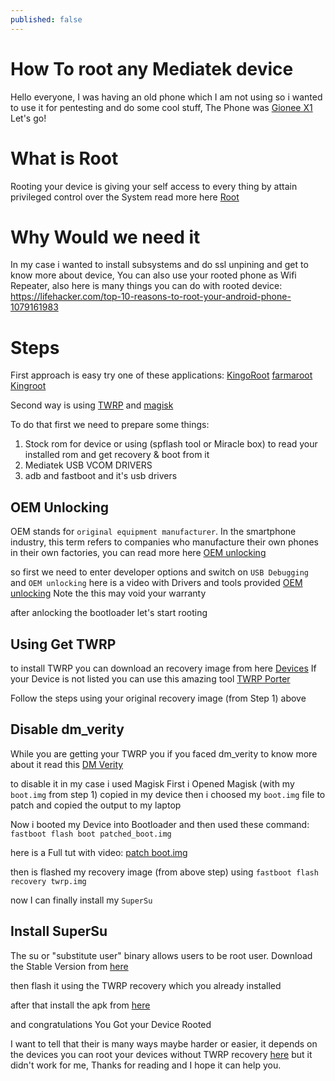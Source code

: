 ```yaml
---
published: false
---
```

# How To root any Mediatek device

Hello everyone, I was having an old phone which I am not using so i wanted to use it for pentesting and do some cool stuff, The Phone was [Gionee X1](https://gadgets.ndtv.com/gionee-x1s-4414) Let's go!

# What is Root
Rooting your device is giving your self access to every thing by attain privileged control over the System 
read more here [Root](https://en.wikipedia.org/wiki/Rooting_(Android))

# Why Would we need it
In my case i wanted to install subsystems and do ssl unpining and get to know more about device,
You can also use your rooted phone as Wifi Repeater, also here is many things you can do with rooted device:
https://lifehacker.com/top-10-reasons-to-root-your-android-phone-1079161983

# Steps
First approach is easy try one of these applications:
[KingoRoot](https://www.oneclickroot.com/download/)
[farmaroot](https://forum.xda-developers.com/apps/framaroot/root-framaroot-one-click-apk-to-root-t2130276)
[Kingroot](https://kingroot.en.uptodown.com/android)

Second way is using [TWRP](https://twrp.me/about/) and [magisk](https://magiskmanager.com/)

To do that first we need to prepare some things:

1) Stock rom for device or using (spflash tool or Miracle box) to read your installed rom and get recovery & boot from it
2) Mediatek USB VCOM DRIVERS
3) adb and fastboot and it's usb drivers

## OEM Unlocking
OEM stands for `original equipment manufacturer`. In the smartphone industry, this term refers to companies who manufacture their own phones in their own factories, you can read more here [OEM unlocking](http://helpto.pro/whats-an-oem-unlock-in-android/)

so first we need to enter developer options and switch on `USB Debugging` and `OEM unlocking`
here is a video with Drivers and tools provided
[OEM unlocking](https://www.youtube.com/watch?v=AEBK3hMvkMM)
Note the this may void your warranty

after anlocking the bootloader let's start rooting


## Using Get TWRP
to install TWRP you can download an recovery image from here [Devices](https://twrp.me/Devices/)
If your Device is not listed you can use this amazing tool [TWRP Porter](https://forum.hovatek.com/thread-21839.html)

Follow the steps using your original recovery image (from Step 1) above

## Disable dm_verity
While you are getting your TWRP you if you faced dm_verity to know more about it read this [DM Verity](https://blog.hovatek.com/dm_verity-is-probably-why-that-twrp-flash-ends-in-a-bootloop/)

to disable it in my case i used Magisk
First i Opened Magisk (with my `boot.img` from step 1) copied in my device
then i choosed my `boot.img` file to patch and copied the output to my laptop 

Now i booted my Device into Bootloader and then used these command:
`fastboot flash boot patched_boot.img`

here is a Full tut with video:
[patch boot.img](https://forum.hovatek.com/thread-21427.html)

then is flashed my recovery image (from above step) using
`fastboot flash recovery twrp.img`

now I can finally install my `SuperSu`

## Install SuperSu
The su or "substitute user" binary allows users to be root user.
Download the Stable Version from [here](https://forum.xda-developers.com/apps/supersu/stable-2016-09-01supersu-v2-78-release-t3452703)

then flash it using the TWRP recovery which you already installed 

after that install the apk from [here](https://www.apkmirror.com/apk/codingcode/supersu/supersu-2-82-sr5-release/)

and congratulations You Got your Device Rooted

I want to tell that their is many ways maybe harder or easier, it depends on the devices you can root your devices without TWRP recovery [here](https://forum.hovatek.com/thread-21427.html)
but it didn't work for me, Thanks for reading and I hope it can help you.



